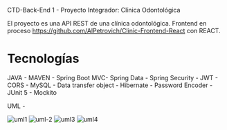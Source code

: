 CTD-Back-End 1 - Proyecto Integrador: Clínica Odontológica

El proyecto es una API REST de una clínica odontológica.
Frontend en proceso https://github.com/AlPetrovich/Clinic-Frontend-React con REACT.

# Tecnologías
JAVA - MAVEN - Spring Boot MVC- Spring Data - Spring Security - JWT - CORS - MySQL - Data transfer object -
Hibernate - Password Encoder - JUnit 5 - Mockito


UML -


![uml1](https://user-images.githubusercontent.com/86859904/164047678-dcb07904-95eb-4db7-9935-6e2a61df46d9.PNG)
![uml-2](https://user-images.githubusercontent.com/86859904/164047687-450f9ecd-f0b5-4487-be7e-57de8036eaac.PNG)
![uml3](https://user-images.githubusercontent.com/86859904/164047692-2946978b-1937-48aa-bd20-4c7786edf627.PNG)
![uml4](https://user-images.githubusercontent.com/86859904/164047699-c204e122-5bd8-4e07-992e-41129af4ffef.PNG)
